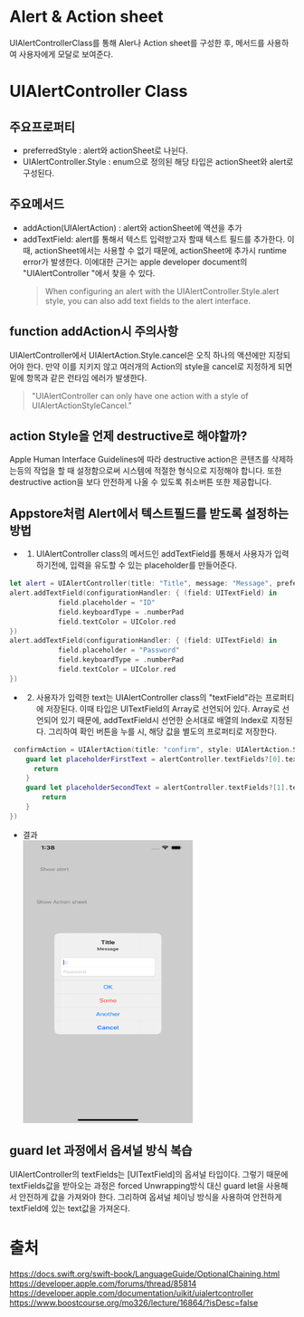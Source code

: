 # Alert & Action sheet

UIAlertControllerClass를 통해 Aler나 Action sheet를 구성한 후, 메서드를 사용하여 사용자에게 모달로 보여준다.

# UIAlertController Class

## 주요프로퍼티

- preferredStyle : alert와 actionSheet로 나뉜다.
- UIAlertController.Style : enum으로 정의된 해당 타입은 actionSheet와 alert로 구성된다.

## 주요메서드

- addAction(UIAlertAction) : alert와 actionSheet에 액션을 추가
- addTextField: alert를 통해서 텍스트 입력받고자 할때 텍스트 필드를 추가한다. 이때, actionSheet에서는 사용할 수 없기 때문에, actionSheet에 추가시 runtime error가 발생한다. 이에대한 근거는 apple developer document의 "UIAlertController
  "에서 찾을 수 있다.
  > When configuring an alert with the UIAlertController.Style.alert style, you can also add text fields to the alert interface.

## function addAction시 주의사항

UIAlertController에서 UIAlertAction.Style.cancel은 오직 하나의 액션에만 지정되어야 한다. 만약 이를 지키지 않고 여러개의 Action의 style을 cancel로 지정하게 되면
밑에 항목과 같은 런타임 에러가 발생한다.

> "UIAlertController can only have one action with a style of UIAlertActionStyleCancel."

## action Style을 언제 destructive로 해야할까?

Apple Human Interface Guidelines에 따라 destructive action은 콘텐츠를 삭제하는등의 작업을 할 때 설정함으로써 시스템에 적절한 형식으로 지정해야 합니다. 또한 destructive action을 보다 안전하게 나올 수 있도록 취소버튼 또한 제공합니다.

## Appstore처럼 Alert에서 텍스트필드를 받도록 설정하는 방법

- 1. UIAlertController class의 메서드인 addTextField를 통해서 사용자가 입력하기전에, 입력을 유도할 수 있는 placeholder를 만들어준다.

```swift
let alert = UIAlertController(title: "Title", message: "Message", preferredStyle: .alert)
alert.addTextField(configurationHandler: { (field: UITextField) in
            field.placeholder = "ID"
            field.keyboardType = .numberPad
            field.textColor = UIColor.red
})
alert.addTextField(configurationHandler: { (field: UITextField) in
            field.placeholder = "Password"
            field.keyboardType = .numberPad
            field.textColor = UIColor.red
})
```

- 2. 사용자가 입력한 text는 UIAlertController class의 "textField"라는 프로퍼티에 저장된다. 이때 타입은 UITextField의 Array로 선언되어 있다. Array로 선언되어 있기 때문에, addTextField시 선언한 순서대로 배열의 Index로 지정된다. 그리하여 확인 버튼을 누를 시, 해당 값을 별도의 프로퍼티로 저장한다.

```swift
 confirmAction = UIAlertAction(title: "confirm", style: UIAlertAction.Style.default, handler: { (action: UIAlertAction) in
    guard let placeholderFirstText = alertController.textFields?[0].text else {
      return
    }
    guard let placeholderSecondText = alertController.textFields?[1].text else {
        return
    }
})
```

- 결과  
  <img src="https://github.com/yudonlee/TIL/blob/main/iOS/pictures/alertActionList.png" width="300" height="500">

## guard let 과정에서 옵셔널 방식 복습

UIAlertController의 textFields는 [UITextField]의 옵셔널 타입이다. 그렇기 때문에 textFields값을 받아오는 과정은 forced Unwrapping방식 대신 guard let을 사용해서 안전하게 값을 가져와야 한다.
그리하여 옵셔널 체이닝 방식을 사용하여 안전하게 textField에 있는 text값을 가져온다.

# 출처

https://docs.swift.org/swift-book/LanguageGuide/OptionalChaining.html  
https://developer.apple.com/forums/thread/85814  
https://developer.apple.com/documentation/uikit/uialertcontroller  
https://www.boostcourse.org/mo326/lecture/16864/?isDesc=false
